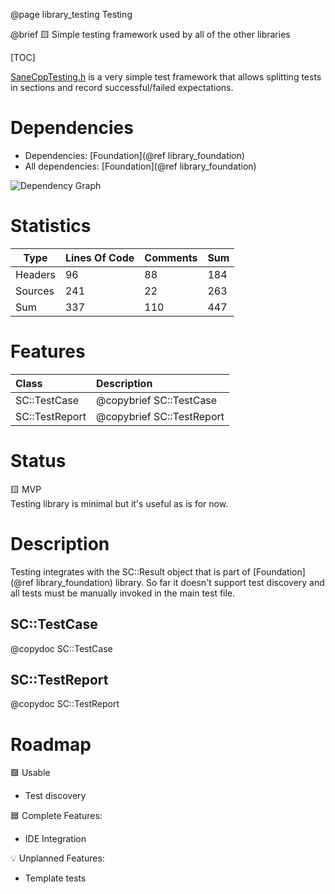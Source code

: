 @page library_testing Testing

@brief 🟨 Simple testing framework used by all of the other libraries

[TOC]

[SaneCppTesting.h](https://github.com/Pagghiu/SaneCppLibraries/releases/latest/download/SaneCppTesting.h) is a very simple test framework that allows splitting tests in sections and record successful/failed expectations.

# Dependencies
- Dependencies: [Foundation](@ref library_foundation)
- All dependencies: [Foundation](@ref library_foundation)

![Dependency Graph](Testing.svg)

# Statistics
| Type      | Lines Of Code | Comments  | Sum   |
|-----------|---------------|-----------|-------|
| Headers   | 96			| 88		| 184	|
| Sources   | 241			| 22		| 263	|
| Sum       | 337			| 110		| 447	|

# Features
| Class             | Description               |
|:------------------|:--------------------------|
| SC::TestCase      | @copybrief SC::TestCase   |      
| SC::TestReport    | @copybrief SC::TestReport |

# Status

🟨 MVP  
Testing library is minimal but it's useful as is for now.

# Description
Testing integrates with the SC::Result object that is part of [Foundation](@ref library_foundation) library.
So far it doesn't support test discovery and all tests must be manually invoked in the main test file.

## SC::TestCase
@copydoc SC::TestCase

## SC::TestReport
@copydoc SC::TestReport

# Roadmap

🟩 Usable
- Test discovery

🟦 Complete Features:
- IDE Integration

💡 Unplanned Features:
- Template tests
